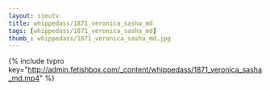 ```yaml
--- 
layout: sieutv
title: whippedass/1871_veronica_sasha_md
tags: [whippedass/1871_veronica_sasha_md]
thumb_: whippedass/1871_veronica_sasha_md.jpg
---
```

{% include tvpro key="http://admin.fetishbox.com/_content/whippedass/1871_veronica_sasha_md.mp4" %} 
